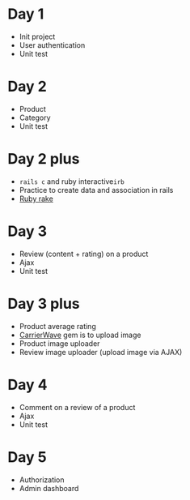 # Day 1
- Init project
- User authentication
- Unit test

# Day 2
- Product
- Category
- Unit test

# Day 2 plus
- `rails c` and ruby interactive`irb`
- Practice to create data and association in rails
- [Ruby rake](https://www.rubyguides.com/2019/02/ruby-rake/)

# Day 3
- Review (content + rating) on a product
- Ajax
- Unit test

# Day 3 plus
- Product average rating
- [CarrierWave](https://github.com/carrierwaveuploader/carrierwave) gem is to upload image
- Product image uploader
- Review image uploader (upload image via AJAX)

# Day 4
- Comment on a review of a product
- Ajax
- Unit test

# Day 5
- Authorization
- Admin dashboard
